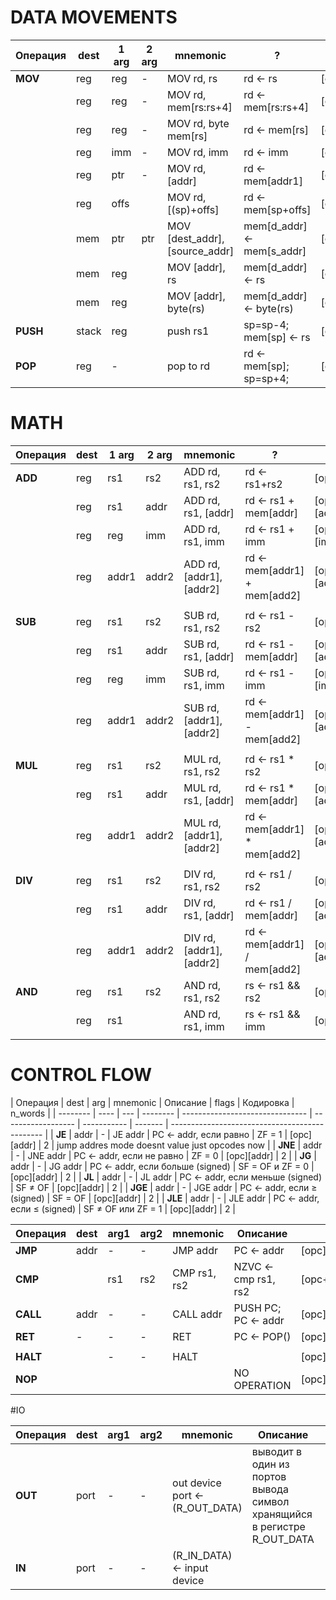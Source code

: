 # DATA MOVEMENTS

| Операция | dest  | 1 arg | 2 arg | mnemonic                       | ?                          | code                             | n_words |
| -------- | ----- | ----- | ----- | ------------------------------ | -------------------------- | -------------------------------- | ------- |
| **MOV**  | reg   | reg   | -     | MOV rd, rs                     | rd <- rs                   | [opc+MvRegReg+rd+rs1]            | 1       |
|          | reg   | reg   | -     | MOV rd, mem[rs:rs+4]           | rd <- mem[rs:rs+4]         | [opc+MvRegIndReg+rd+rs1]         | 1       |
|          | reg   | reg   | -     | MOV rd, byte mem[rs]           | rd <- mem[rs]              | [opc+MvLowRegIndReg+rd+rs1]      | 1       |
|          | reg   | imm   | -     | MOV rd, imm                    | rd <- imm                  | [opc+IMM_REG+rd][imm]            | 2       |
|          | reg   | ptr   | -     | MOV rd, [addr]                 | rd <- mem[addr1]           | [opc+MEM_REG+rd][addr]           | 2       |
|          | reg   | offs  |       | MOV rd, [(sp)+offs]            | rd <- mem[sp+offs]         | [opc+SPOFFS_REG+rd+offs(17bits)] | 1       |
|          | mem   | ptr   | ptr   | MOV [dest_addr], [source_addr] | mem[d_addr] <- mem[s_addr] | [opc+MEM_MEM][d_addr][s_addr]    | 3       |
|          | mem   | reg   |       | MOV [addr], rs                 | mem[d_addr] <- rs          | [opc+REG_MEM+rs1][d_addr]        | 2       |
|          | mem   | reg   |       | MOV [addr], byte(rs)           | mem[d_addr] <- byte(rs)    | [opc+MvRegBMem+rs1][d_addr]      | 2       |
| **PUSH** | stack | reg   |       | push rs1                       | sp=sp-4; mem[sp] <- rs     | [opc+SingleReg+rs1]              | 1       |
| **POP**  | reg   | -     |       | pop to rd                      | rd <- mem[sp]; sp=sp+4;    | [opc+SingleReg+rd]               | 1       |

# MATH

| Операция | dest | 1 arg | 2 arg | mnemonic                 | ?                             | code                              | n_words |
| -------- | ---- | ----- | ----- | ------------------------ | ----------------------------- | --------------------------------- | ------- |
| **ADD**  | reg  | rs1   | rs2   | ADD rd, rs1, rs2         | rd <- rs1+rs2                 | [opc+MATH_R_R_R+rd+rs1+rs2]       | 1       |
|          | reg  | rs1   | addr  | ADD rd, rs1, [addr]      | rd <- rs1 + mem[addr]         | [opc+MATH_R_M_R+rd+rs1][addr]     | 2       |
|          | reg  | reg   | imm   | ADD rd, rs1, imm         | rd <- rs1 + imm               | [opc+MATH_R_I_R+rd+rs1][imm]      | 2       |
|          | reg  | addr1 | addr2 | ADD rd, [addr1], [addr2] | rd <- mem[addr1] + mem[add2]  | [opc+MATH_M_M_R+rs][addr1][addr2] | 3       |
|          |      |       |       |                          |                               |                                   |         |
| **SUB**  | reg  | rs1   | rs2   | SUB rd, rs1, rs2         | rd <- rs1 - rs2               | [opc+MATH_R_R_R+rd+rs1+rs2]       | 1       |
|          | reg  | rs1   | addr  | SUB rd, rs1, [addr]      | rd <- rs1 - mem[addr]         | [opc+MATH_R_M_R+rd+rs1][addr]     | 2       |
|          | reg  | reg   | imm   | SUB rd, rs1, imm         | rd <- rs1 - imm               | [opc+MATH_R_I_R+rd+rs1][imm]      | 2       |
|          | reg  | addr1 | addr2 | SUB rd, [addr1], [addr2] | rd <- mem[addr1] - mem[add2]  | [opc+MATH_M_M_R+rs][addr1][addr2] | 3       |
|          |      |       |       |                          |                               |                                   |         |
| **MUL**  | reg  | rs1   | rs2   | MUL rd, rs1, rs2         | rd <- rs1 \* rs2              | [opc+MATH_R_R_R+rd+rs1+rs2]       | 1       |
|          | reg  | rs1   | addr  | MUL rd, rs1, [addr]      | rd <- rs1 \* mem[addr]        | [opc+MATH_R_M_R+rd+rs1][addr]     | 2       |
|          | reg  | addr1 | addr2 | MUL rd, [addr1], [addr2] | rd <- mem[addr1] \* mem[add2] | [opc+MATH_M_M_R+rs][addr1][addr2] | 3       |
|          |      |       |       |                          |                               |                                   |         |
| **DIV**  | reg  | rs1   | rs2   | DIV rd, rs1, rs2         | rd <- rs1 / rs2               | [opc+MATH_R_R_R+rd+rs1+rs2]       | 1       |
|          | reg  | rs1   | addr  | DIV rd, rs1, [addr]      | rd <- rs1 / mem[addr]         | [opc+MATH_R_M_R+rd+rs1][addr]     | 2       |
|          | reg  | addr1 | addr2 | DIV rd, [addr1], [addr2] | rd <- mem[addr1] / mem[add2]  | [opc+MATH_M_M_R+rs][addr1][addr2] | 3       |
| **AND**  | reg  | rs1   | rs2   | AND rd, rs1, rs2         | rs <- rs1 && rs2              | [opc+ImmReg+rd+rs1+rs2]           | 1       |
|          | reg  | rs1   |       | AND rd, rs1, imm         | rs <- rs1 && imm              | [opc+ImmReg+rd+rs1][imm]          | 2       |
|          |      |       |       |                          |                               |                                   |         |

# CONTROL FLOW

| Операция | dest | arg | mnemonic | Описание                        | flags              | Кодировка   | n_words |
| -------- | ---- | --- | -------- | ------------------------------- | ------------------ | ----------- | ------- | ---------------------------------------------- |
| **JE**   | addr | -   | JE addr  | PC ← addr, если равно           | ZF = 1             | [opc][addr] | 2       | jump addres mode doesnt value just opcodes now |
| **JNE**  | addr | -   | JNE addr | PC ← addr, если не равно        | ZF = 0             | [opc][addr] | 2       |
| **JG**   | addr | -   | JG addr  | PC ← addr, если больше (signed) | SF = OF и ZF = 0   | [opc][addr] | 2       |
| **JL**   | addr | -   | JL addr  | PC ← addr, если меньше (signed) | SF ≠ OF            | [opc][addr] | 2       |
| **JGE**  | addr | -   | JGE addr | PC ← addr, если ≥ (signed)      | SF = OF            | [opc][addr] | 2       |
| **JLE**  | addr | -   | JLE addr | PC ← addr, если ≤ (signed)      | SF ≠ OF или ZF = 1 | [opc][addr] | 2       |

| Операция | dest | arg1 | arg2 | mnemonic     | Описание             | Кодировка            | n_words |
| -------- | ---- | ---- | ---- | ------------ | -------------------- | -------------------- | ------- |
| **JMP**  | addr | -    | -    | JMP addr     | PC ← addr            | \[opc\][addr]        | 2       |
| **CMP**  |      | rs1  | rs2  | CMP rs1, rs2 | NZVC <- cmp rs1, rs2 | [opc+RegReg+rs1+rs2] | 1       |
| **CALL** | addr | -    | -    | CALL addr    | PUSH PC; PC ← addr   | [opc][addr]          | 2       |
| **RET**  | -    | -    | -    | RET          | PC ← POP()           | [opc]                | 1       |
|          |      |      |      |              |                      |                      |         |
| **HALT** |      | -    | -    | HALT         |                      | [opc]                | 1       |
| **NOP**  |      |      |      |              | NO OPERATION         | [opc]                | 1       |

#IO

| Операция | dest | arg1 | arg2 | mnemonic                        | Описание                                                                | Кодировка      | n_words |
| -------- | ---- | ---- | ---- | ------------------------------- | ----------------------------------------------------------------------- | -------------- | ------- |
| **OUT**  | port | -    | -    | out device port <- (R_OUT_DATA) | выводит в один из портов вывода символ хранящийся в регистре R_OUT_DATA | [opc+port_num] | 1       |
| **IN**   | port | -    | -    | (R_IN_DATA) <- input device     |                                                                         | [opc+port_num] | 1       |
